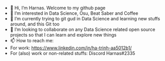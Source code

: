 - 👋 Hi, I’m Harnas. Welcome to my github page
- 👀 I’m interested in Data Science, Osu, Beat Saber and Coffee
- 🌱 I’m currently trying to git gud in Data Science and learning new stuffs around, and this Git too
- 💞️ I’m looking to collaborate on any Data Science related open source projects so that I can learn and explore new things
- 📫 How to reach me: 
- For work: https://www.linkedin.com/in/ha-trinh-aa5012b1/
- For (also) work or non-related stuffs: Discord Harnas#2335

<!---
Hanhatrinh/Hanhatrinh is a ✨ special ✨ repository because its `README.md` (this file) appears on your GitHub profile.
You can click the Preview link to take a look at your changes.
--->
